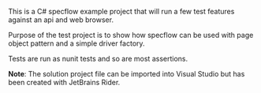 This is a C# specflow example project that will run a few test features against an api and web browser.

Purpose of the test project is to show how specflow can be used with page object pattern and a simple driver factory.

Tests are run as nunit tests and so are most assertions. 

**Note**: The solution project file can be imported into Visual Studio but has been created with JetBrains Rider.